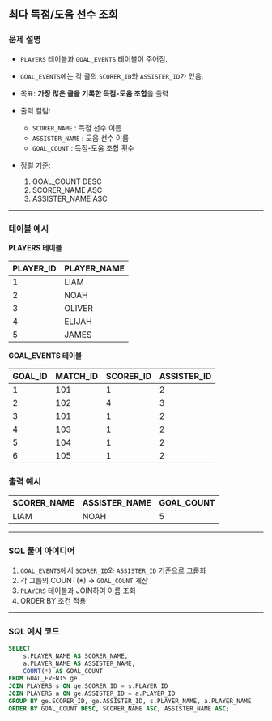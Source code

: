 ## 최다 득점/도움 선수 조회

### 문제 설명
- `PLAYERS` 테이블과 `GOAL_EVENTS` 테이블이 주어짐.  
- `GOAL_EVENTS`에는 각 골의 `SCORER_ID`와 `ASSISTER_ID`가 있음.  
- 목표: **가장 많은 골을 기록한 득점-도움 조합**을 출력  

- 출력 컬럼:
  - `SCORER_NAME` : 득점 선수 이름  
  - `ASSISTER_NAME` : 도움 선수 이름  
  - `GOAL_COUNT` : 득점-도움 조합 횟수  

- 정렬 기준:
  1. GOAL_COUNT DESC  
  2. SCORER_NAME ASC  
  3. ASSISTER_NAME ASC
  
---

### 테이블 예시

**PLAYERS 테이블**

| PLAYER_ID | PLAYER_NAME |
|-----------|-------------|
| 1         | LIAM        |
| 2         | NOAH        |
| 3         | OLIVER      |
| 4         | ELIJAH      |
| 5         | JAMES       |

**GOAL_EVENTS 테이블**

| GOAL_ID | MATCH_ID | SCORER_ID | ASSISTER_ID |
|---------|----------|-----------|-------------|
| 1       | 101      | 1         | 2           |
| 2       | 102      | 4         | 3           |
| 3       | 101      | 1         | 2           |
| 4       | 103      | 1         | 2           |
| 5       | 104      | 1         | 2           |
| 6       | 105      | 1         | 2           |

### 출력 예시

| SCORER\_NAME | ASSISTER\_NAME | GOAL\_COUNT |
| ------------ | -------------- | ----------- |
| LIAM         | NOAH           | 5           |
---

### SQL 풀이 아이디어
1. `GOAL_EVENTS`에서 `SCORER_ID`와 `ASSISTER_ID` 기준으로 그룹화  
2. 각 그룹의 COUNT(*) → `GOAL_COUNT` 계산  
3. `PLAYERS` 테이블과 JOIN하여 이름 조회  
4. ORDER BY 조건 적용

---

### SQL 예시 코드
```sql
SELECT 
    s.PLAYER_NAME AS SCORER_NAME,
    a.PLAYER_NAME AS ASSISTER_NAME,
    COUNT(*) AS GOAL_COUNT
FROM GOAL_EVENTS ge
JOIN PLAYERS s ON ge.SCORER_ID = s.PLAYER_ID
JOIN PLAYERS a ON ge.ASSISTER_ID = a.PLAYER_ID
GROUP BY ge.SCORER_ID, ge.ASSISTER_ID, s.PLAYER_NAME, a.PLAYER_NAME
ORDER BY GOAL_COUNT DESC, SCORER_NAME ASC, ASSISTER_NAME ASC;
````


